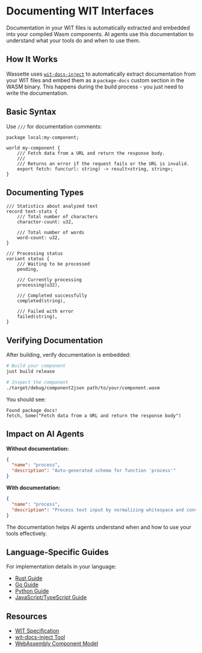 # Documenting WIT Interfaces

Documentation in your WIT files is automatically extracted and embedded into your compiled Wasm components. AI agents use this documentation to understand what your tools do and when to use them.

## How It Works

Wassette uses [`wit-docs-inject`](https://github.com/Mossaka/wit-docs-inject) to automatically extract documentation from your WIT files and embed them as a `package-docs` custom section in the WASM binary. This happens during the build process - you just need to write the documentation.

## Basic Syntax

Use `///` for documentation comments:

```wit
package local:my-component;

world my-component {
    /// Fetch data from a URL and return the response body.
    ///
    /// Returns an error if the request fails or the URL is invalid.
    export fetch: func(url: string) -> result<string, string>;
}
```

## Documenting Types

```wit
/// Statistics about analyzed text
record text-stats {
    /// Total number of characters
    character-count: u32,

    /// Total number of words
    word-count: u32,
}

/// Processing status
variant status {
    /// Waiting to be processed
    pending,

    /// Currently processing
    processing(u32),

    /// Completed successfully
    completed(string),

    /// Failed with error
    failed(string),
}
```

## Verifying Documentation

After building, verify documentation is embedded:

```bash
# Build your component
just build release

# Inspect the component
./target/debug/component2json path/to/your/component.wasm
```

You should see:
```
Found package docs!
fetch, Some("Fetch data from a URL and return the response body")
```

## Impact on AI Agents

**Without documentation:**
```json
{
  "name": "process",
  "description": "Auto-generated schema for function 'process'"
}
```

**With documentation:**
```json
{
  "name": "process",
  "description": "Process text input by normalizing whitespace and converting to uppercase.\n\nReturns an error if the input is empty after normalization."
}
```

The documentation helps AI agents understand when and how to use your tools effectively.

## Language-Specific Guides

For implementation details in your language:

- [Rust Guide](./rust.md)
- [Go Guide](./go.md)
- [Python Guide](./python.md)
- [JavaScript/TypeScript Guide](./javascript.md)

## Resources

- [WIT Specification](https://github.com/WebAssembly/component-model/blob/main/design/mvp/WIT.md)
- [wit-docs-inject Tool](https://github.com/Mossaka/wit-docs-inject)
- [WebAssembly Component Model](https://component-model.bytecodealliance.org/)
